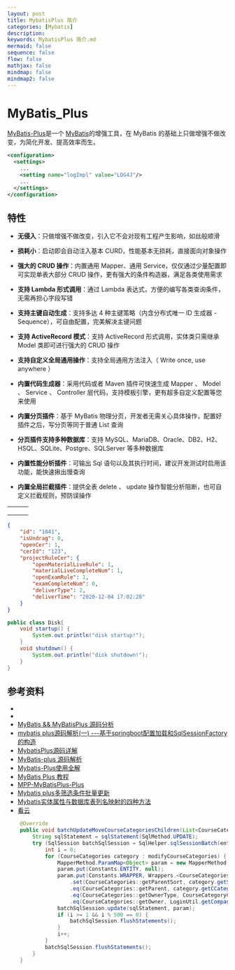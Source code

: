 ```yaml
---
layout: post
title: MybatisPlus 简介
categories: [Mybatis]
description: 
keywords: MybatisPlus 简介.md
mermaid: false
sequence: false
flow: false
mathjax: false
mindmap: false
mindmap2: false
---
```

# MyBatis_Plus

[MyBatis-Plus](https://github.com/baomidou/mybatis-plus)是一个 [MyBatis](http://www.mybatis.org/mybatis-3/)的增强工具，在 MyBatis 的基础上只做增强不做改变，为简化开发、提高效率而生。

```xml
<configuration>
  <settings>
    ...
    <setting name="logImpl" value="LOG4J"/>
    ...
  </settings>
</configuration>
```



## 特性

- **无侵入**：只做增强不做改变，引入它不会对现有工程产生影响，如丝般顺滑

- **损耗小**：启动即会自动注入基本 CURD，性能基本无损耗，直接面向对象操作

- **强大的 CRUD 操作**：内置通用 Mapper、通用 Service，仅仅通过少量配置即可实现单表大部分 CRUD 操作，更有强大的条件构造器，满足各类使用需求

- **支持 Lambda 形式调用**：通过 Lambda 表达式，方便的编写各类查询条件，无需再担心字段写错

- **支持主键自动生成**：支持多达 4 种主键策略（内含分布式唯一 ID 生成器 - Sequence），可自由配置，完美解决主键问题

- **支持 ActiveRecord 模式**：支持 ActiveRecord 形式调用，实体类只需继承 Model 类即可进行强大的 CRUD 操作

- **支持自定义全局通用操作**：支持全局通用方法注入（ Write once, use anywhere ）

- **内置代码生成器**：采用代码或者 Maven 插件可快速生成 Mapper 、 Model 、 Service 、 Controller 层代码，支持模板引擎，更有超多自定义配置等您来使用

- **内置分页插件**：基于 MyBatis 物理分页，开发者无需关心具体操作，配置好插件之后，写分页等同于普通 List 查询

- **分页插件支持多种数据库**：支持 MySQL、MariaDB、Oracle、DB2、H2、HSQL、SQLite、Postgre、SQLServer 等多种数据库

- **内置性能分析插件**：可输出 Sql 语句以及其执行时间，建议开发测试时启用该功能，能快速揪出慢查询

- **内置全局拦截插件**：提供全表 delete 、 update 操作智能分析阻断，也可自定义拦截规则，预防误操作



|      |      |      |
| ---- | ---- | ---- |
|      |      |      |
|      |      |      |
|      |      |      |



```json
{
    "id": "1041",
    "isUndrag": 0,
    "openCer": 1,
    "cerId": "123",
    "projectRuleCer": {
        "openMaterialLiveRule": 1,
        "materialLiveCompleteNum": 1,
        "openExamRule": 1,
        "examCompleteNum": 0,
        "deliverType": 2,
        "deliverTime": "2020-12-04 17:02:28"
    }
}
```



```java
public class Disk{
    void startup() {
        System.out.println("disk startup!");
    }
    void shutdown() {
        System.out.println("disk shutdown!");
    }
}
```

## 参考资料
- []()
- []()
- [MyBatis && MyBatisPlus 源码分析](http://chenzz.me/15159417270086.html#toc_30)
- [mybatis plus源码解析(一) ---基于springboot配置加载和SqlSessionFactory的构造](https://juejin.cn/post/6844903601740087304)
- [MybatisPlus源码详解](https://juejin.cn/post/6844904142658338829)
- [MyBatis-plus 源码解析](https://blog.csdn.net/weixin_45505313/article/details/104855453)
- [Mybatis-Plus使用全解](https://www.cnblogs.com/jpfss/p/11375500.html)
- [MyBatis Plus 教程](https://www.hxstrive.com/subject/mybatis_plus.htm?id=301)
- [MPP-MyBatisPlus-Plus](https://github.com/jeffreyning/mybatisplus-plus)
- [Mybatis plus多筛选条件批量更新](https://blog.csdn.net/tcctcszhanghao/article/details/107604799)
- [Mybatis实体属性与数据库表列名映射的四种方法](https://www.kancloud.cn/tuna_dai_/day01/488641)
- [看云](https://www.kancloud.cn/explore)


```java
    @Override
    public void batchUpdateMoveCourseCategoriesChildren(List<CourseCategories> modifyCourseCategories) {
        String sqlStatement = sqlStatement(SqlMethod.UPDATE);
        try (SqlSession batchSqlSession = SqlHelper.sqlSessionBatch(entityClass)) {
            int i = 0;
            for (CourseCategories category : modifyCourseCategories) {
                MapperMethod.ParamMap<Object> param = new MapperMethod.ParamMap<>();
                param.put(Constants.ENTITY, null);
                param.put(Constants.WRAPPER, Wrappers.<CourseCategories>lambdaUpdate()
                    .set(CourseCategories::getParentSort, category.getSort())
                    .eq(CourseCategories::getParent, category.getCCategoryId())
                    .eq(CourseCategories::getOwnerType, CourseCategoryConstant.OWNER_TYPE_COMPANY)
                    .eq(CourseCategories::getOwner, LoginUtil.getCompanyId()));
                batchSqlSession.update(sqlStatement, param);
                if (i >= 1 && i % 500 == 0) {
                    batchSqlSession.flushStatements();
                }
                i++;
            }
            batchSqlSession.flushStatements();
        }
    }
```